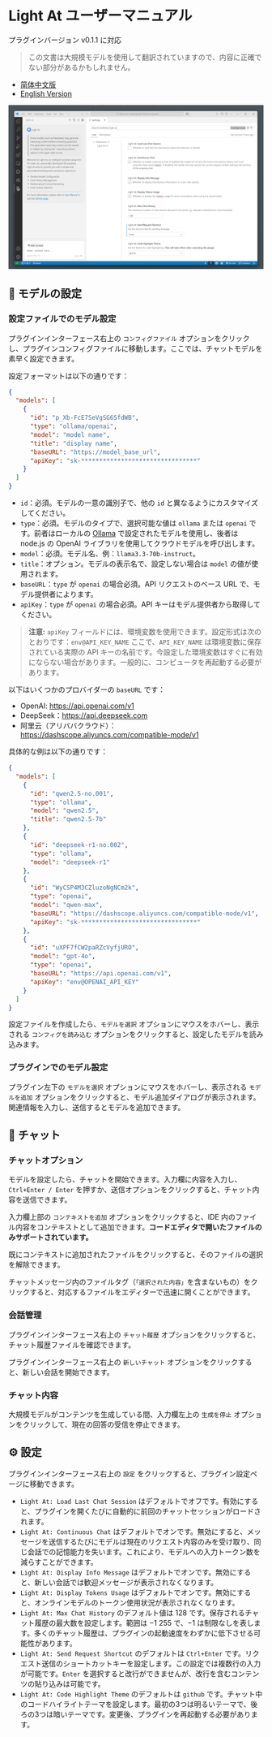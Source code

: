 # Light At ユーザーマニュアル

プラグインバージョン v0.1.1 に対応

> この文書は大規模モデルを使用して翻訳されていますので、内容に正確でない部分があるかもしれません。

- [简体中文版](user-manual_zh-cn.md)
- [English Version](user-manual_en.md)

![](img/01.png)

## 📝 モデルの設定

### 設定ファイルでのモデル設定

プラグインインターフェース右上の `コンフィグファイル` オプションをクリックし、プラグインコンフィグファイルに移動します。ここでは、チャットモデルを素早く設定できます。

設定フォーマットは以下の通りです：

```json
{
  "models": [
    {
      "id": "p_Xb-FcE7SeVgSG6SfdWB",
      "type": "ollama/openai",
      "model": "model name",
      "title": "display name",
      "baseURL": "https://model_base_url",
      "apiKey": "sk-********************************"
    }
  ]
}
```
- `id`：必須。モデルの一意の識別子で、他の `id` と異なるようにカスタマイズしてください。
- `type`：必須。モデルのタイプで、選択可能な値は `ollama` または `openai` です。前者はローカルの [Ollama](https://github.com/ollama/ollama) で設定されたモデルを使用し、後者は node.js の OpenAI ライブラリを使用してクラウドモデルを呼び出します。
- `model`：必須。モデル名、例：`llama3.3-70b-instruct`。
- `title`：オプション。モデルの表示名で、設定しない場合は `model` の値が使用されます。
- `baseURL`：`type` が `openai` の場合必須。API リクエストのベース URL で、モデル提供者によります。
- `apiKey`：`type` が `openai` の場合必須。API キーはモデル提供者から取得してください。

> **注意:** `apiKey` フィールドには、環境変数を使用できます。設定形式は次のとおりです：`env@API_KEY_NAME` ここで、`API_KEY_NAME` は環境変数に保存されている実際の API キーの名前です。今設定した環境変数はすぐに有効にならない場合があります。一般的に、コンピュータを再起動する必要があります。

以下はいくつかのプロバイダーの `baseURL` です：
- OpenAI: https://api.openai.com/v1
- DeepSeek：https://api.deepseek.com
- 阿里云（アリババクラウド）：https://dashscope.aliyuncs.com/compatible-mode/v1

具体的な例は以下の通りです：

```json
{
  "models": [
    {
      "id": "qwen2.5-no.001",
      "type": "ollama",
      "model": "qwen2.5",
      "title": "qwen2.5-7b"
    },
    {
      "id": "deepseek-r1-no.002",
      "type": "ollama",
      "model": "deepseek-r1"
    },
    {
      "id": "WyCSP4M3CZluzoNgNCm2k",
      "type": "openai",
      "model": "qwen-max",
      "baseURL": "https://dashscope.aliyuncs.com/compatible-mode/v1",
      "apiKey": "sk-********************************"
    },
    {
      "id": "uXPF7fCW2paRZcVyfjURO",
      "model": "gpt-4o",
      "type": "openai",
      "baseURL": "https://api.openai.com/v1",
      "apiKey": "env@OPENAI_API_KEY"
    }
  ]
}
```

設定ファイルを作成したら、`モデルを選択` オプションにマウスをホバーし、表示される `コンフィグを読み込む` オプションをクリックすると、設定したモデルを読み込みます。

### プラグインでのモデル設定

プラグイン左下の `モデルを選択` オプションにマウスをホバーし、表示される `モデルを追加` オプションをクリックすると、モデル追加ダイアログが表示されます。関連情報を入力し、送信するとモデルを追加できます。

## 💬 チャット

### チャットオプション

モデルを設定したら、チャットを開始できます。入力欄に内容を入力し、`Ctrl+Enter / Enter` を押すか、送信オプションをクリックすると、チャット内容を送信できます。

入力欄上部の `コンテキストを追加` オプションをクリックすると、IDE 内のファイル内容をコンテキストとして追加できます。**コードエディタで開いたファイルのみサポートされています。**

既にコンテキストに追加されたファイルをクリックすると、そのファイルの選択を解除できます。

チャットメッセージ内のファイルタグ（`「選択された内容」`を含まないもの）をクリックすると、対応するファイルをエディターで迅速に開くことができます。

### 会話管理

プラグインインターフェース右上の `チャット履歴` オプションをクリックすると、チャット履歴ファイルを確認できます。

プラグインインターフェース右上の `新しいチャット` オプションをクリックすると、新しい会話を開始できます。

### チャット内容

大規模モデルがコンテンツを生成している間、入力欄左上の `生成を停止` オプションをクリックして、現在の回答の受信を停止できます。

## ⚙️ 設定

プラグインインターフェース右上の `設定` をクリックすると、プラグイン設定ページに移動できます。

- `Light At: Load Last Chat Session` はデフォルトでオフです。有効にすると、プラグインを開くたびに自動的に前回のチャットセッションがロードされます。
- `Light At: Continuous Chat` はデフォルトでオンです。無効にすると、メッセージを送信するたびにモデルは現在のリクエスト内容のみを受け取り、同じ会話での記憶能力を失います。これにより、モデルへの入力トークン数を減らすことができます。
- `Light At: Display Info Message` はデフォルトでオンです。無効にすると、新しい会話では歓迎メッセージが表示されなくなります。
- `Light At: Display Tokens Usage` はデフォルトでオンです。無効にすると、オンラインモデルのトークン使用状況が表示されなくなります。
- `Light At: Max Chat History` のデフォルト値は $128$ です。保存されるチャット履歴の最大数を設定します。範囲は $-1~255$ で、$-1$ は制限なしを表します。多くのチャット履歴は、プラグインの起動速度をわずかに低下させる可能性があります。
- `Light At: Send Request Shortcut` のデフォルトは `Ctrl+Enter` です。リクエスト送信のショートカットキーを設定します。この設定では複数行の入力が可能です。`Enter` を選択すると改行ができませんが、改行を含むコンテンツの貼り込みは可能です。
- `Light At: Code Highlight Theme` のデフォルトは `github` です。チャット中のコードハイライトテーマを設定します。最初の3つは明るいテーマで、後ろの3つは暗いテーマです。変更後、プラグインを再起動する必要があります。
